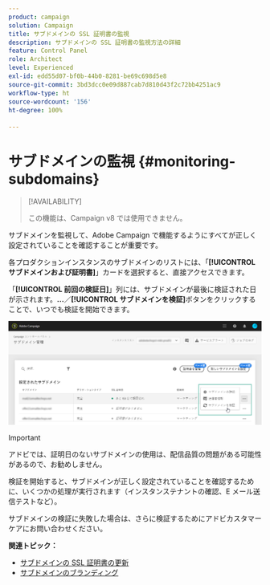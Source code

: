 ```yaml
---
product: campaign
solution: Campaign
title: サブドメインの SSL 証明書の監視
description: サブドメインの SSL 証明書の監視方法の詳細
feature: Control Panel
role: Architect
level: Experienced
exl-id: edd55d07-bf0b-44b0-8281-be69c698d5e8
source-git-commit: 3bd3dcc0e09d887cab7d810d43f2c72bb4251ac9
workflow-type: ht
source-wordcount: '156'
ht-degree: 100%

---
```


# サブドメインの監視 {#monitoring-subdomains}

>[!AVAILABILITY]
>
>この機能は、Campaign v8 では使用できません。

サブドメインを監視して、Adobe Campaign で機能するようにすべてが正しく設定されていることを確認することが重要です。

各プロダクションインスタンスのサブドメインのリストには、「**[!UICONTROL サブドメインおよび証明書]**」カードを選択すると、直接アクセスできます。

「**[!UICONTROL 前回の検証日]**」列には、サブドメインが最後に検証された日が示されます。**...**／**[!UICONTROL サブドメインを検証]**&#x200B;ボタンをクリックすることで、いつでも検証を開始できます。

![](assets/subdomain_verification.png)

>[!IMPORTANT]
>
>アドビでは、証明日のないサブドメインの使用は、配信品質の問題がある可能性があるので、お勧めしません。

検証を開始すると、サブドメインが正しく設定されていることを確認するために、いくつかの処理が実行されます（インスタンステナントの確認、E メール送信テストなど）。

サブドメインの検証に失敗した場合は、さらに検証するためにアドビカスタマーケアにお問い合わせください。

**関連トピック：**

* [サブドメインの SSL 証明書の更新](../../subdomains-certificates/using/renewing-subdomain-certificate.md)
* [サブドメインのブランディング](../../subdomains-certificates/using/subdomains-branding.md)

